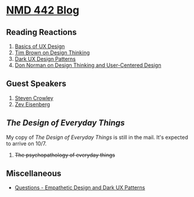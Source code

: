 # [NMD 442 Blog](https://kiontupper.github.io/NMD-442-blog)

## Reading Reactions

 1. [Basics of UX Design](https://kiontupper.github.io/NMD-442-blog/reading1)
 2. [Tim Brown on Design Thinking](https://kiontupper.github.io/NMD-442-blog/reading2)
 3. [Dark UX Design Patterns](https://kiontupper.github.io/NMD-442-blog/reading3)
 4. [Don Norman on Design Thinking and User-Centered Design](https://kiontupper.github.io/NMD-442-blog/reading4)

## Guest Speakers

 1. [Steven Crowley](https://kiontupper.github.io/NMD-442-blog/speaker1)
 2. [Zev Eisenberg](https://kiontupper.github.io/NMD-442-blog/speaker2)

## _The Design of Everyday Things_

My copy of _The Design of Everyday Things_ is still in the mail. It's expected to arrive on 10/7.

<!-- 1. [The psychopathology of everyday things](https://kiontupper.github.io/NMD-442-blog/chapter1) -->
 1. <strike>The psychopathology of everyday things</strike>

## Miscellaneous

 - [Questions - Empathetic Design and Dark UX Patterns](https://kiontupper.github.io/NMD-442-blog/questions1)
